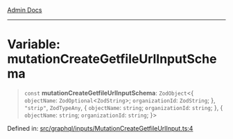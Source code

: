 [Admin Docs](/)

***

# Variable: mutationCreateGetfileUrlInputSchema

> `const` **mutationCreateGetfileUrlInputSchema**: `ZodObject`\<\{ `objectName`: `ZodOptional`\<`ZodString`\>; `organizationId`: `ZodString`; \}, `"strip"`, `ZodTypeAny`, \{ `objectName`: `string`; `organizationId`: `string`; \}, \{ `objectName`: `string`; `organizationId`: `string`; \}\>

Defined in: [src/graphql/inputs/MutationCreateGetfileUrlInput.ts:4](https://github.com/NishantSinghhhhh/talawa-api/blob/392788fe2d27c588c46069b772af4fd307c1489d/src/graphql/inputs/MutationCreateGetfileUrlInput.ts#L4)
